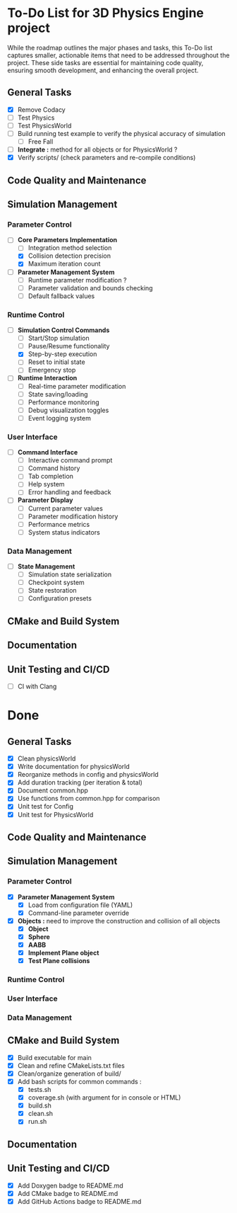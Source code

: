 # To-Do List for 3D Physics Engine project

While the roadmap outlines the major phases and tasks, this To-Do list captures smaller, actionable items that need to be addressed throughout the project. These side tasks are essential for maintaining code quality, ensuring smooth development, and enhancing the overall project. 

## General Tasks

- [x] Remove Codacy
- [ ] Test Physics
- [ ] Test PhysicsWorld
- [ ] Build running test example to verify the physical accuracy of simulation
  - [ ] Free Fall
- [ ] **Integrate :** method for all objects or for PhysicsWorld ? 
- [x] Verify scripts/ (check parameters and re-compile conditions)

## Code Quality and Maintenance

## Simulation Management

### Parameter Control
- [ ] **Core Parameters Implementation**
  - [ ] Integration method selection
  - [x] Collision detection precision
  - [x] Maximum iteration count

- [ ] **Parameter Management System**
  - [ ] Runtime parameter modification ?
  - [ ] Parameter validation and bounds checking
  - [ ] Default fallback values

### Runtime Control
- [ ] **Simulation Control Commands**
  - [ ] Start/Stop simulation
  - [ ] Pause/Resume functionality
  - [x] Step-by-step execution
  - [ ] Reset to initial state
  - [ ] Emergency stop

- [ ] **Runtime Interaction**
  - [ ] Real-time parameter modification
  - [ ] State saving/loading
  - [ ] Performance monitoring
  - [ ] Debug visualization toggles
  - [ ] Event logging system

### User Interface
- [ ] **Command Interface**
  - [ ] Interactive command prompt
  - [ ] Command history
  - [ ] Tab completion
  - [ ] Help system
  - [ ] Error handling and feedback

- [ ] **Parameter Display**
  - [ ] Current parameter values
  - [ ] Parameter modification history
  - [ ] Performance metrics
  - [ ] System status indicators

### Data Management
- [ ] **State Management**
  - [ ] Simulation state serialization
  - [ ] Checkpoint system
  - [ ] State restoration
  - [ ] Configuration presets

## CMake and Build System

## Documentation

## Unit Testing and CI/CD

- [ ] CI with Clang

# Done

## General Tasks
- [x] Clean physicsWorld
- [x] Write documentation for physicsWorld
- [x] Reorganize methods in config and physicsWorld
- [x] Add duration tracking (per iteration & total)
- [x] Document common.hpp 
- [x] Use functions from common.hpp for comparison
- [x] Unit test for Config
- [x] Unit test for PhysicsWorld

## Code Quality and Maintenance

## Simulation Management

### Parameter Control
- [x] **Parameter Management System**
  - [x] Load from configuration file (YAML)
  - [x] Command-line parameter override
- [x] **Objects :** need to improve the construction and collision of all objects
  - [x] **Object**
  - [x] **Sphere**
  - [x] **AABB**
  - [x] **Implement Plane object**
  - [x] **Test Plane collisions**

### Runtime Control

### User Interface

### Data Management

## CMake and Build System

- [x] Build executable for main
- [x] Clean and refine CMakeLists.txt files
- [x] Clean/organize generation of build/
- [x] Add bash scripts for common commands :
    - [x] tests.sh
    - [x] coverage.sh (with argument for in console or HTML)
    - [x] build.sh
    - [x] clean.sh
    - [x] run.sh

## Documentation

## Unit Testing and CI/CD

- [x] Add Doxygen badge to README.md
- [x] Add CMake badge to README.md
- [x] Add GitHub Actions badge to README.md
